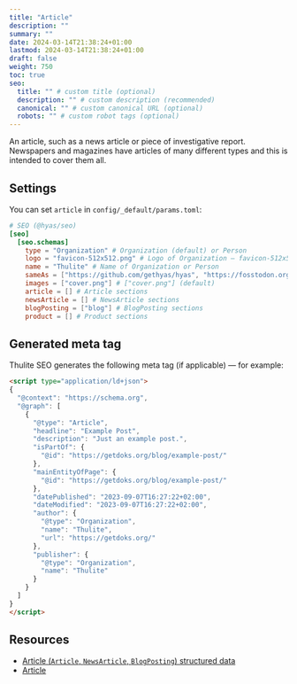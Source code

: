 ```yaml
---
title: "Article"
description: ""
summary: ""
date: 2024-03-14T21:38:24+01:00
lastmod: 2024-03-14T21:38:24+01:00
draft: false
weight: 750
toc: true
seo:
  title: "" # custom title (optional)
  description: "" # custom description (recommended)
  canonical: "" # custom canonical URL (optional)
  robots: "" # custom robot tags (optional)
---
```


An article, such as a news article or piece of investigative report. Newspapers and magazines have articles of many different types and this is intended to cover them all.

## Settings

You can set `article` in `config/_default/params.toml`:

```toml {title="params.toml"}
# SEO (@hyas/seo)
[seo]
  [seo.schemas]
    type = "Organization" # Organization (default) or Person
    logo = "favicon-512x512.png" # Logo of Organization — favicon-512x512.png (default)
    name = "Thulite" # Name of Organization or Person
    sameAs = ["https://github.com/gethyas/hyas", "https://fosstodon.org/@hyas"] # E.g. ["https://github.com/gethyas/hyas", "https://fosstodon.org/@hyas"]
    images = ["cover.png"] # ["cover.png"] (default)
    article = [] # Article sections
    newsArticle = [] # NewsArticle sections
    blogPosting = ["blog"] # BlogPosting sections
    product = [] # Product sections
```

## Generated meta tag

Thulite SEO generates the following meta tag (if applicable) — for example:

```html
<script type="application/ld+json">
{
  "@context": "https://schema.org",
  "@graph": [
    {
      "@type": "Article",
      "headline": "Example Post",
      "description": "Just an example post.",
      "isPartOf": {
        "@id": "https://getdoks.org/blog/example-post/"
      },
      "mainEntityOfPage": {
        "@id": "https://getdoks.org/blog/example-post/"
      },
      "datePublished": "2023-09-07T16:27:22+02:00",
      "dateModified": "2023-09-07T16:27:22+02:00",
      "author": {
        "@type": "Organization",
        "name": "Thulite",
        "url": "https://getdoks.org/"
      },
      "publisher": {
        "@type": "Organization",
        "name": "Thulite"
      }
    }
  ]
}
</script>
```

## Resources

- [Article (`Article`, `NewsArticle`, `BlogPosting`) structured data](https://developers.google.com/search/docs/appearance/structured-data/article)
- [Article](https://schema.org/Article)
